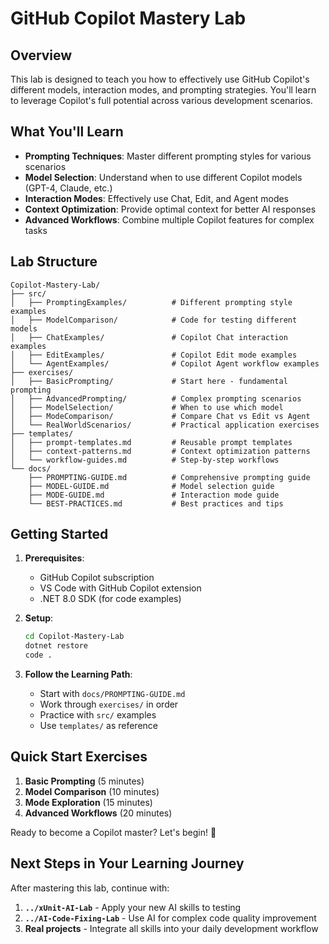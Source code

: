 # GitHub Copilot Mastery Lab

## Overview

This lab is designed to teach you how to effectively use GitHub Copilot's different models, interaction modes, and prompting strategies. You'll learn to leverage Copilot's full potential across various development scenarios.

## What You'll Learn

- **Prompting Techniques**: Master different prompting styles for various scenarios
- **Model Selection**: Understand when to use different Copilot models (GPT-4, Claude, etc.)
- **Interaction Modes**: Effectively use Chat, Edit, and Agent modes
- **Context Optimization**: Provide optimal context for better AI responses
- **Advanced Workflows**: Combine multiple Copilot features for complex tasks

## Lab Structure

```
Copilot-Mastery-Lab/
├── src/
│   ├── PromptingExamples/          # Different prompting style examples
│   ├── ModelComparison/            # Code for testing different models
│   ├── ChatExamples/               # Copilot Chat interaction examples
│   ├── EditExamples/               # Copilot Edit mode examples
│   └── AgentExamples/              # Copilot Agent workflow examples
├── exercises/
│   ├── BasicPrompting/             # Start here - fundamental prompting
│   ├── AdvancedPrompting/          # Complex prompting scenarios
│   ├── ModelSelection/             # When to use which model
│   ├── ModeComparison/             # Compare Chat vs Edit vs Agent
│   └── RealWorldScenarios/         # Practical application exercises
├── templates/
│   ├── prompt-templates.md         # Reusable prompt templates
│   ├── context-patterns.md         # Context optimization patterns
│   └── workflow-guides.md          # Step-by-step workflows
└── docs/
    ├── PROMPTING-GUIDE.md          # Comprehensive prompting guide
    ├── MODEL-GUIDE.md              # Model selection guide
    ├── MODE-GUIDE.md               # Interaction mode guide
    └── BEST-PRACTICES.md           # Best practices and tips
```

## Getting Started

1. **Prerequisites**:
   - GitHub Copilot subscription
   - VS Code with GitHub Copilot extension
   - .NET 8.0 SDK (for code examples)

2. **Setup**:
   ```bash
   cd Copilot-Mastery-Lab
   dotnet restore
   code .
   ```

3. **Follow the Learning Path**:
   - Start with `docs/PROMPTING-GUIDE.md`
   - Work through `exercises/` in order
   - Practice with `src/` examples
   - Use `templates/` as reference

## Quick Start Exercises

1. **Basic Prompting** (5 minutes)
2. **Model Comparison** (10 minutes)
3. **Mode Exploration** (15 minutes)
4. **Advanced Workflows** (20 minutes)

Ready to become a Copilot master? Let's begin! 🚀

## Next Steps in Your Learning Journey

After mastering this lab, continue with:
1. **`../xUnit-AI-Lab`** - Apply your new AI skills to testing
2. **`../AI-Code-Fixing-Lab`** - Use AI for complex code quality improvement
3. **Real projects** - Integrate all skills into your daily development workflow
